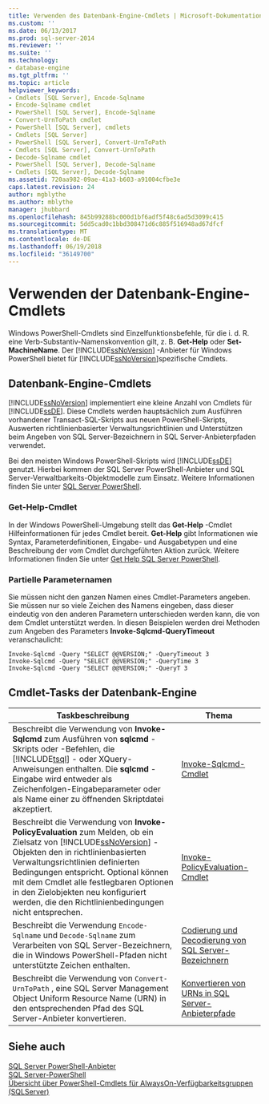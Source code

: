 ```yaml
---
title: Verwenden des Datenbank-Engine-Cmdlets | Microsoft-Dokumentation
ms.custom: ''
ms.date: 06/13/2017
ms.prod: sql-server-2014
ms.reviewer: ''
ms.suite: ''
ms.technology:
- database-engine
ms.tgt_pltfrm: ''
ms.topic: article
helpviewer_keywords:
- Cmdlets [SQL Server], Encode-Sqlname
- Encode-Sqlname cmdlet
- PowerShell [SQL Server], Encode-Sqlname
- Convert-UrnToPath cmdlet
- PowerShell [SQL Server], cmdlets
- Cmdlets [SQL Server]
- PowerShell [SQL Server], Convert-UrnToPath
- Cmdlets [SQL Server], Convert-UrnToPath
- Decode-Sqlname cmdlet
- PowerShell [SQL Server], Decode-Sqlname
- Cmdlets [SQL Server], Decode-Sqlname
ms.assetid: 720aa982-09ae-41a3-b603-a91004cfbe3e
caps.latest.revision: 24
author: mgblythe
ms.author: mblythe
manager: jhubbard
ms.openlocfilehash: 845b99288bc000d1bf6adf5f48c6ad5d3099c415
ms.sourcegitcommit: 5dd5cad0c1bbd308471d6c885f516948ad67dfcf
ms.translationtype: MT
ms.contentlocale: de-DE
ms.lasthandoff: 06/19/2018
ms.locfileid: "36149700"
---
```

# <a name="use-the-database-engine-cmdlets"></a>Verwenden der Datenbank-Engine-Cmdlets
  Windows PowerShell-Cmdlets sind Einzelfunktionsbefehle, für die i. d. R. eine Verb-Substantiv-Namenskonvention gilt, z. B. **Get-Help** oder **Set-MachineName**. Der [!INCLUDE[ssNoVersion](../includes/ssnoversion-md.md)] -Anbieter für Windows PowerShell bietet für [!INCLUDE[ssNoVersion](../includes/ssnoversion-md.md)]spezifische Cmdlets.  
  
## <a name="database-engine-cmdlets"></a>Datenbank-Engine-Cmdlets  
 [!INCLUDE[ssNoVersion](../includes/ssnoversion-md.md)] implementiert eine kleine Anzahl von Cmdlets für [!INCLUDE[ssDE](../includes/ssde-md.md)]. Diese Cmdlets werden hauptsächlich zum Ausführen vorhandener Transact-SQL-Skripts aus neuen PowerShell-Skripts, Auswerten richtlinienbasierter Verwaltungsrichtlinien und Unterstützen beim Angeben von SQL Server-Bezeichnern in SQL Server-Anbieterpfaden verwendet.  
  
 Bei den meisten Windows PowerShell-Skripts wird [!INCLUDE[ssDE](../includes/ssde-md.md)] genutzt. Hierbei kommen der SQL Server PowerShell-Anbieter und SQL Server-Verwaltbarkeits-Objektmodelle zum Einsatz. Weitere Informationen finden Sie unter [SQL Server PowerShell](../powershell/sql-server-powershell.md).  
  
### <a name="get-cmdlet-help"></a>Get-Help-Cmdlet  
 In der Windows PowerShell-Umgebung stellt das **Get-Help** -Cmdlet Hilfeinformationen für jedes Cmdlet bereit. **Get-Help** gibt Informationen wie Syntax, Parameterdefinitionen, Eingabe- und Ausgabetypen und eine Beschreibung der vom Cmdlet durchgeführten Aktion zurück. Weitere Informationen finden Sie unter [Get Help SQL Server PowerShell](../../2014/database-engine/get-help-sql-server-powershell.md).  
  
### <a name="partial-parameter-names"></a>Partielle Parameternamen  
 Sie müssen nicht den ganzen Namen eines Cmdlet-Parameters angeben. Sie müssen nur so viele Zeichen des Namens eingeben, dass dieser eindeutig von den anderen Parametern unterschieden werden kann, die von dem Cmdlet unterstützt werden. In diesen Beispielen werden drei Methoden zum Angeben des Parameters **Invoke-Sqlcmd-QueryTimeout** veranschaulicht:  
  
```  
Invoke-Sqlcmd -Query "SELECT @@VERSION;" -QueryTimeout 3  
Invoke-Sqlcmd -Query "SELECT @@VERSION;" -QueryTime 3  
Invoke-Sqlcmd -Query "SELECT @@VERSION;" -QueryT 3  
```  
  
## <a name="database-engine-cmdlet-tasks"></a>Cmdlet-Tasks der Datenbank-Engine  
  
|Taskbeschreibung|Thema|  
|----------------------|-----------|  
|Beschreibt die Verwendung von **Invoke-Sqlcmd** zum Ausführen von **sqlcmd** -Skripts oder -Befehlen, die [!INCLUDE[tsql](../includes/tsql-md.md)] - oder XQuery-Anweisungen enthalten. Die **sqlcmd** -Eingabe wird entweder als Zeichenfolgen-Eingabeparameter oder als Name einer zu öffnenden Skriptdatei akzeptiert.|[Invoke-Sqlcmd-Cmdlet](../../2014/database-engine/invoke-sqlcmd-cmdlet.md)|  
|Beschreibt die Verwendung von **Invoke-PolicyEvaluation** zum Melden, ob ein Zielsatz von [!INCLUDE[ssNoVersion](../includes/ssnoversion-md.md)] -Objekten den in richtlinienbasierten Verwaltungsrichtlinien definierten Bedingungen entspricht. Optional können mit dem Cmdlet alle festlegbaren Optionen in den Zielobjekten neu konfiguriert werden, die den Richtlinienbedingungen nicht entsprechen.|[Invoke-PolicyEvaluation-Cmdlet](../../2014/database-engine/invoke-policyevaluation-cmdlet.md)|  
|Beschreibt die Verwendung `Encode-Sqlname` und `Decode-Sqlname` zum Verarbeiten von SQL Server-Bezeichnern, die in Windows PowerShell-Pfaden nicht unterstützte Zeichen enthalten.|[Codierung und Decodierung von SQL Server-Bezeichnern](../powershell/encode-and-decode-sql-server-identifiers.md)|  
|Beschreibt die Verwendung von `Convert-UrnToPath` , eine SQL Server Management Object Uniform Resource Name (URN) in den entsprechenden Pfad des SQL Server-Anbieter konvertieren.|[Konvertieren von URNs in SQL Server-Anbieterpfade](../../2014/database-engine/convert-urns-to-sql-server-provider-paths.md)|  
  
## <a name="see-also"></a>Siehe auch  
 [SQL Server PowerShell-Anbieter](../powershell/sql-server-powershell-provider.md)   
 [SQL Server-PowerShell](../powershell/sql-server-powershell.md)   
 [Übersicht über PowerShell-Cmdlets für AlwaysOn-Verfügbarkeitsgruppen &#40;SQLServer&#41;](availability-groups/windows/overview-of-powershell-cmdlets-for-always-on-availability-groups-sql-server.md)  
  
  